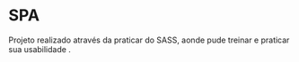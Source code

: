 # SPA
Projeto realizado através da praticar do SASS, aonde pude treinar e praticar sua usabilidade . 
